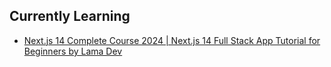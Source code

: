 ## Currently Learning

- [Next.js 14 Complete Course 2024 | Next.js 14 Full Stack App Tutorial for Beginners by Lama Dev](https://www.youtube.com/watch?v=vCOSTG10Y4o)
